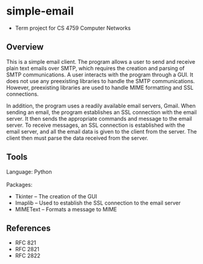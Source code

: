 # simple-email

* Term project for CS 4759 Computer Networks

## Overview

This is a simple email client. The program allows a user to send and receive plain text emails over SMTP, which requires the creation and parsing of SMTP communications. A user interacts with the program through a GUI. It does not use any preexisting libraries to handle the SMTP communications. However, preexisting libraries are used to handle MIME formatting and SSL connections.

In addition, the program uses a readily available email servers, Gmail. When sending an email, the program establishes an SSL connection with the email server. It then sends the appropriate commands and message to the email server. To receive messages, an SSL connection is established with the email server, and all the email data is given to the client from the server. The client then must parse the data received from the server.  


## Tools

Language: Python
<br><br>
Packages: 
* Tkinter – The creation of the GUI
* Imaplib – Used to establish the SSL connection to the email server
* MIMEText – Formats a message to MIME


## References

* RFC 821
* RFC 2821
* RFC 2822
